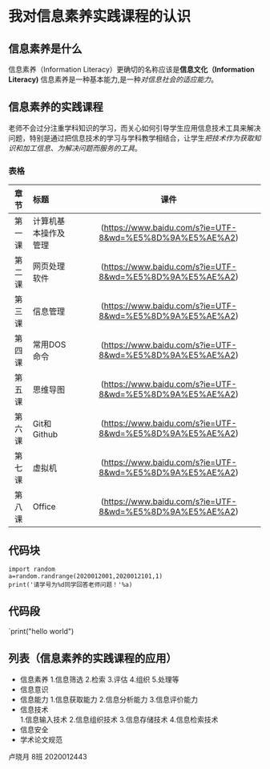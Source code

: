 # 我对信息素养实践课程的认识  

## 信息素养是什么  
信息素养（Information Literacy）更确切的名称应该是**信息文化（Information Literacy)**
信息素养是一种基本能力,是一种*对信息社会的适应能力*。

## 信息素养的实践课程  
老师不会过分注重学科知识的学习，而关心如何引导学生应用信息技术工具来解决问题，特别是通过把信息技术的学习与学科教学相结合，让学生*把技术作为获取知识和加工信息、为解决问题而服务的工具*。
### 表格  
|  章节  | 标题                 |                           课件                           |
| :----: | :------------------- | :------------------------------------------------------: |
| 第一课 | 计算机基本操作及管理 | (https://www.baidu.com/s?ie=UTF-8&wd=%E5%8D%9A%E5%AE%A2) |
| 第二课 | 网页处理软件         | (https://www.baidu.com/s?ie=UTF-8&wd=%E5%8D%9A%E5%AE%A2) |
| 第三课 | 信息管理             | (https://www.baidu.com/s?ie=UTF-8&wd=%E5%8D%9A%E5%AE%A2) |
| 第四课 | 常用DOS命令          | (https://www.baidu.com/s?ie=UTF-8&wd=%E5%8D%9A%E5%AE%A2) |
| 第五课 | 思维导图             | (https://www.baidu.com/s?ie=UTF-8&wd=%E5%8D%9A%E5%AE%A2) |
| 第六课 | Git和Github          | (https://www.baidu.com/s?ie=UTF-8&wd=%E5%8D%9A%E5%AE%A2) |
| 第七课 | 虚拟机               | (https://www.baidu.com/s?ie=UTF-8&wd=%E5%8D%9A%E5%AE%A2) |
| 第八课 | Office               | (https://www.baidu.com/s?ie=UTF-8&wd=%E5%8D%9A%E5%AE%A2) |
## 代码块  
```
import random
a=random.randrange(2020012001,2020012101,1)
print('请学号为%d同学回答老师问题！'%a)
```

## 代码段  
`print("hello world")

## 列表（信息素养的实践课程的应用）  
* 信息素养
  1.信息筛选
  2.检索
  3.评估
  4.组织
  5.处理等
* 信息意识  
* 信息能力
  1.信息获取能力
  2.信息分析能力
  3.信息评价能力  
* 信息技术  
  1.信息输入技术
  2.信息组织技术
  3.信息存储技术
  4.信息检索技术
* 信息安全  
* 学术论文规范  

卢晓月 8班 2020012443